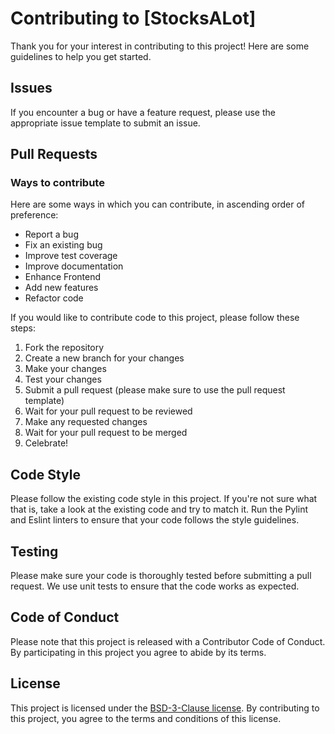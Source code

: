 # Contributing to [StocksALot]

Thank you for your interest in contributing to this project! Here are some guidelines to help you get started.

## Issues

If you encounter a bug or have a feature request, please use the appropriate issue template to submit an issue.

## Pull Requests
### Ways to contribute
Here are some ways in which you can contribute, in ascending order of preference:
- Report a bug
- Fix an existing bug
- Improve test coverage
- Improve documentation
- Enhance Frontend
- Add new features
- Refactor code

If you would like to contribute code to this project, please follow these steps:

1. Fork the repository
2. Create a new branch for your changes
3. Make your changes
4. Test your changes
5. Submit a pull request (please make sure to use the pull request template)
6. Wait for your pull request to be reviewed
7. Make any requested changes
8. Wait for your pull request to be merged
9. Celebrate!

## Code Style

Please follow the existing code style in this project. If you're not sure what that is, take a look at the existing code and try to match it.
Run the Pylint and Eslint linters to ensure that your code follows the style guidelines.

## Testing

Please make sure your code is thoroughly tested before submitting a pull request. We use unit tests to ensure that the code works as expected.

## Code of Conduct

Please note that this project is released with a Contributor Code of Conduct. By participating in this project you agree to abide by its terms.

## License

This project is licensed under the [BSD-3-Clause license](/LICENSE). By contributing to this project, you agree to the terms and conditions of this license.